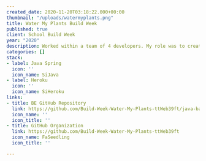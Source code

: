 ```yaml
---
created_date: 2020-11-20T03:18:22.000+00:00
thumbnail: "/uploads/watermyplants.png"
title: Water My Plants Build Week
published: true
client: School Build Week
year: "2020"
description: Worked within a team of 4 developers. My role was to create a back-end using Java Spring allowing the user to perform CRUD operations within their plant dashboard. Photo shown is the data flow model. Deployed with Heroku.
categories: []
stack:
- label: Java Spring
  icon: ''
  icon_name: SiJava
- label: Heroku
  icon: ''
  icon_name: SiHeroku
links:
- title: BE GitHub Repository
  link: https://github.com/Build-Week-Water-My-Plants-ttWeb39ft/java-back-end
  icon_name: ''
  icon_title: ''
- title: GitHub Organization
  link: https://github.com/Build-Week-Water-My-Plants-ttWeb39ft
  icon_name: FaSeedling
  icon_title: ''

---
```


